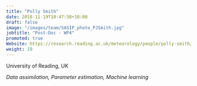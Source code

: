 ```yaml
---
title: "Polly Smith"
date: 2018-11-19T10:47:58+10:00
draft: false
image: "/images/team/SASIP_photo_PJSmith.jpg"
jobtitle: "Post-Doc - WP4"
promoted: true
Website: https://research.reading.ac.uk/meteorology/people/polly-smith/
weight: 19
---
```


University of Reading, UK

*Data assimilation, Parameter estimation, Machine learning*
